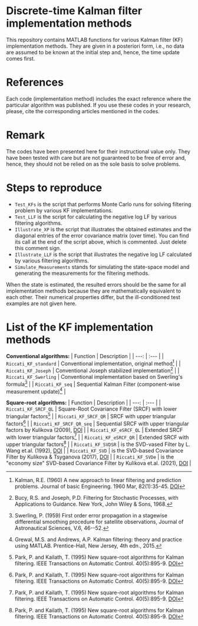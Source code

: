 # Discrete-time Kalman filter implementation methods
 
This repository contains MATLAB functions for various Kalman filter (KF) implementation methods. They are given in a posteriori form, i.e., no data are assumed to be known at the initial step and, hence, the time update comes first. 

# References
Each code (implementation method) includes the exact reference where the particular algorithm was published. 
If you use these codes in your research, please, cite the corresponding articles mentioned in the codes.  

# Remark
The codes have been presented here for their instructional value only. They have been tested with care but are not guaranteed to be free of error and, hence, they should not be relied on as the sole basis to solve problems. 

# Steps to reproduce
- `Test_KFs` is the script that performs Monte Carlo runs for solving filtering problem by various KF implementations.
- `Test_LLF` is the script for calculating the negative log LF by various filtering algorithms. 
- `Illustrate_XP` is the script that illustrates the obtained estimates and the diagonal entries of the error covariance matrix (over time). You can find its call at the end of the script above, which is commented. Just delete this comment sign.
- `Illustrate_LLF` is the script that illustrates the negative log LF calculated by various filtering algorithms. 
- `Simulate_Measurements` stands for simulating the state-space model and generating the measurements for the filtering methods.

When the state is estimated, the resulted errors should be the same for all implementation methods because they are mathematically equivalent to each other. Their numerical properties differ, but the ill-conditioned test examples are not given here. 

# List of the KF implementation methods
**Conventional algorithms:**
| Function | Description |
| ---: | :--- |
| `Riccati_KF_standard` | Conventional implementation, original method[^1] |
| `Riccati_KF_Joseph` | Conventional Joseph stabilized implementation[^2] |
| `Riccati_KF_Swerling` | Conventional implementation based on Swerling's formula[^3] |
| `Riccati_KF_seq`      | Sequential Kalman Filter (component-wise measurement update)[^4] |

**Square-root algorithms:** 
| Function | Description |
| ---: | :--- |
| `Riccati_KF_SRCF_QL`   | Square-Root Covariance Filter (SRCF) with lower triangular factors[^5] |
| `Riccati_KF_SRCF_QR`   | SRCF with upper triangular factors[^5] |
| `Riccati_KF_SRCF_QR_seq` | Sequential SRCF with upper triangular factors by Kulikova (2009), <a href="http://dx.doi.org/10.1134/S0005117909050129">DOI</a>  |
| `Riccati_KF_eSRCF_QL`  | Extended SRCF with lower triangular factors[^5] |
| `Riccati_KF_eSRCF_QR`  | Extended SRCF with upper triangular factors[^5] |
| `Riccati_KF_SVDSR`     | is the SVD-vased Filter by L. Wang et.al. (1992), <a href="http://doi.org/10.1109/CDC.1992.371522">DOI</a> |
| `Riccati_KF_SVD`       | is the SVD-based Covariance Filter by Kulikova & Tsyganova (2017), <a href="http://doi.org/10.1049/iet-cta.2016.1282">DOI</a> |
| `Riccati_KF_SVDe`      | is the "economy size" SVD-based Covariance Filter by Kulikova et.al. (2021), <a href="10.1016/j.cam.2019.112487">DOI</a> |

[^1]: Kalman, R.E. (1960) A new approach to linear filtering and prediction problems. Journal of basic Engineering. 1960 Mar, 82(1):35-45. <a href="https://doi.org/10.1115/1.3662552">DOI</a>
[^2]: Bucy, R.S. and Joseph, P.D. Filtering for Stochastic Processes, with Applications to Guidance. New York, John Wiley & Sons, 1968.
[^3]: Swerling, P. (1959) First order error propagation in a stagewise differential smoothing procedure for satellite observations, Journal of Astronautical Sciences, V.6, 46--52. 
[^4]: Grewal, M.S. and Andrews, A.P. Kalman filtering: theory and practice using MATLAB. Prentice-Hall, New Jersey, 4th edn., 2015. 
[^5]: Park, P. and Kailath, T. (1995) New square-root algorithms for Kalman filtering. IEEE Transactions on Automatic Control. 40(5):895-9.  <a href="http://doi.org/10.1109/9.384225">DOI</a> 



